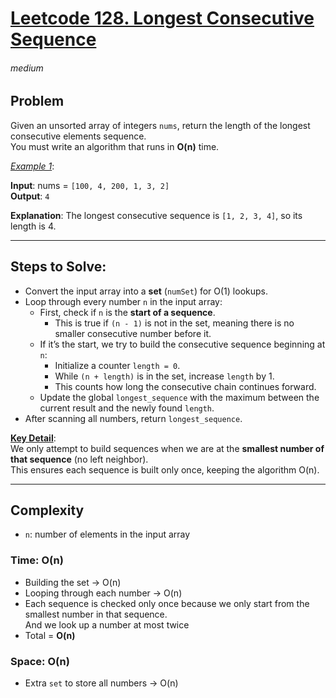 # [Leetcode 128. Longest Consecutive Sequence][Link]

###### medium

## Problem
Given an unsorted array of integers `nums`, return the length of the longest consecutive elements sequence.  
You must write an algorithm that runs in **O(n)** time.

<ins>_Example 1_</ins>:

**Input**: nums = `[100, 4, 200, 1, 3, 2]`  
**Output**: `4`  

**Explanation**: The longest consecutive sequence is `[1, 2, 3, 4]`, so its length is 4.

---

## Steps to Solve:
- Convert the input array into a **set** (`numSet`) for O(1) lookups.  
- Loop through every number `n` in the input array:  
  - First, check if `n` is the **start of a sequence**.  
    - This is true if `(n - 1)` is not in the set, meaning there is no smaller consecutive number before it.  
  - If it’s the start, we try to build the consecutive sequence beginning at `n`:  
    - Initialize a counter `length = 0`.  
    - While `(n + length)` is in the set, increase `length` by 1.  
    - This counts how long the consecutive chain continues forward.  
  - Update the global `longest_sequence` with the maximum between the current result and the newly found `length`.  
- After scanning all numbers, return `longest_sequence`.

**<ins>Key Detail</ins>**:  
We only attempt to build sequences when we are at the **smallest number of that sequence** (no left neighbor).  
This ensures each sequence is built only once, keeping the algorithm O(n).  

---
    
## Complexity
- `n`: number of elements in the input array  

### Time: __O(n)__
- Building the set → O(n)  
- Looping through each number → O(n)  
- Each sequence is checked only once because we only start from the smallest number in that sequence.\
  And we look up a number at most twice
- Total = **O(n)**  

### Space: __O(n)__
- Extra `set` to store all numbers → O(n)  






[Link]: https://leetcode.com/problems/longest-consecutive-sequence/description/
